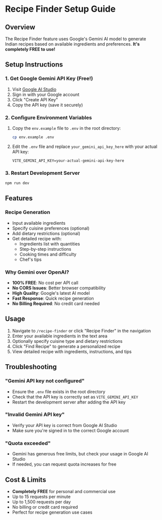 # Recipe Finder Setup Guide

## Overview
The Recipe Finder feature uses Google's Gemini AI model to generate Indian recipes based on available ingredients and preferences. **It's completely FREE to use!**

## Setup Instructions

### 1. Get Google Gemini API Key (Free!)
1. Visit [Google AI Studio](https://aistudio.google.com/app/apikey)
2. Sign in with your Google account
3. Click "Create API Key"
4. Copy the API key (save it securely)

### 2. Configure Environment Variables
1. Copy the `env.example` file to `.env` in the root directory:
   ```bash
   cp env.example .env
   ```

2. Edit the `.env` file and replace `your_gemini_api_key_here` with your actual API key:
   ```
   VITE_GEMINI_API_KEY=your-actual-gemini-api-key-here
   ```

### 3. Restart Development Server
```bash
npm run dev
```

## Features

### Recipe Generation
- Input available ingredients
- Specify cuisine preferences (optional)
- Add dietary restrictions (optional)
- Get detailed recipe with:
  - Ingredients list with quantities
  - Step-by-step instructions
  - Cooking times and difficulty
  - Chef's tips

### Why Gemini over OpenAI?
- **100% FREE**: No cost per API call
- **No CORS Issues**: Better browser compatibility
- **High Quality**: Google's latest AI model
- **Fast Response**: Quick recipe generation
- **No Billing Required**: No credit card needed

## Usage

1. Navigate to `/recipe-finder` or click "Recipe Finder" in the navigation
2. Enter your available ingredients in the text area
3. Optionally specify cuisine type and dietary restrictions
4. Click "Find Recipe" to generate a personalized recipe
5. View detailed recipe with ingredients, instructions, and tips

## Troubleshooting

### "Gemini API key not configured"
- Ensure the `.env` file exists in the root directory
- Check that the API key is correctly set as `VITE_GEMINI_API_KEY`
- Restart the development server after adding the API key

### "Invalid Gemini API key"
- Verify your API key is correct from Google AI Studio
- Make sure you're signed in to the correct Google account

### "Quota exceeded"
- Gemini has generous free limits, but check your usage in Google AI Studio
- If needed, you can request quota increases for free

## Cost & Limits
- **Completely FREE** for personal and commercial use
- Up to 15 requests per minute
- Up to 1,500 requests per day
- No billing or credit card required
- Perfect for recipe generation use cases 
